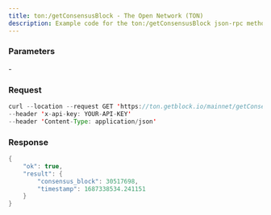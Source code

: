 ```yaml
---
title: ton:/getConsensusBlock - The Open Network (TON)
description: Example code for the ton:/getConsensusBlock json-rpc method. Сomplete guide on how to use ton:/getConsensusBlock json-rpc in GetBlock.io Web3 documentation.
---
```


### Parameters


\-

### Request

``` java
curl --location --request GET 'https://ton.getblock.io/mainnet/getConsensusBlock' 
--header 'x-api-key: YOUR-API-KEY' 
--header 'Content-Type: application/json'
```

###  Response

``` java
{
    "ok": true,
    "result": {
        "consensus_block": 30517698,
        "timestamp": 1687338534.241151
    }
}
```

